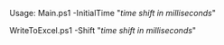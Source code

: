 Usage:
Main.ps1 -InitialTime "*time shift in milliseconds*"

WriteToExcel.ps1 -Shift "*time shift in milliseconds*"
